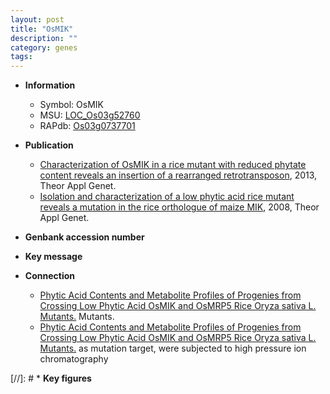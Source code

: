 ```yaml
---
layout: post
title: "OsMIK"
description: ""
category: genes
tags: 
---
```


* **Information**  
    + Symbol: OsMIK  
    + MSU: [LOC_Os03g52760](http://rice.plantbiology.msu.edu/cgi-bin/ORF_infopage.cgi?orf=LOC_Os03g52760)  
    + RAPdb: [Os03g0737701](http://rapdb.dna.affrc.go.jp/viewer/gbrowse_details/irgsp1?name=Os03g0737701)  

* **Publication**  
    + [Characterization of OsMIK in a rice mutant with reduced phytate content reveals an insertion of a rearranged retrotransposon](http://www.ncbi.nlm.nih.gov/pubmed?term=Characterization+of+OsMIK+in+a+rice+mutant+with+reduced+phytate+content+reveals+an+insertion+of+a+rearranged+retrotransposon%5BTitle%5D), 2013, Theor Appl Genet.
    + [Isolation and characterization of a low phytic acid rice mutant reveals a mutation in the rice orthologue of maize MIK](http://www.ncbi.nlm.nih.gov/pubmed?term=Isolation+and+characterization+of+a+low+phytic+acid+rice+mutant+reveals+a+mutation+in+the+rice+orthologue+of+maize+MIK%5BTitle%5D), 2008, Theor Appl Genet.

* **Genbank accession number**  

* **Key message**  

* **Connection**  
    + [Phytic Acid Contents and Metabolite Profiles of Progenies from Crossing Low Phytic Acid OsMIK and OsMRP5 Rice Oryza sativa L. Mutants.](Oryza+sativa+L.) Mutants.
    + [Phytic Acid Contents and Metabolite Profiles of Progenies from Crossing Low Phytic Acid OsMIK and OsMRP5 Rice Oryza sativa L. Mutants.](OsMRP5) as mutation target, were subjected to high pressure ion chromatography

[//]: # * **Key figures**  


